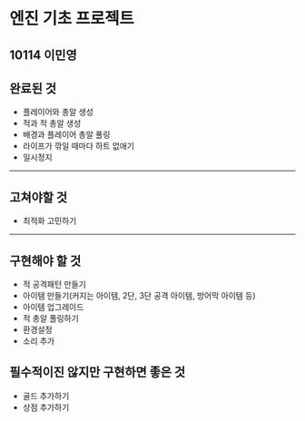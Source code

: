 # 엔진 기초 프로젝트
**10114 이민영**
---
## 완료된 것
  * 플레이어와 총알 생성
  * 적과 적 총알 생성
  * 배경과 플레이어 총알 풀링
  * 라이프가 깎일 때마다 하트 없애기
  * 일시정지
---
## 고쳐야할 것
  * 최적화 고민하기
---
## 구현해야 할 것
  * 적 공격패턴 만들기
  * 아이템 만들기(커지는 아이템, 2단, 3단 공격 아이템, 방어막 아이템 등)
  * 아이템 업그레이드
  * 적 총알 풀링하기
  * 환경설정
  * 소리 추가

## 필수적이진 않지만 구현하면 좋은 것
  * 골드 추가하기
  * 상점 추가하기
